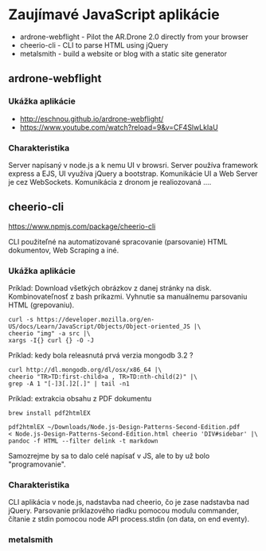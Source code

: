 # Zaujímavé JavaScript aplikácie 

- ardrone-webflight - Pilot the AR.Drone 2.0 directly from your browser
- cheerio-cli - CLI to parse HTML using jQuery 
- metalsmith - build a website or blog with a static site generator

## ardrone-webflight

### Ukážka aplikácie

- <http://eschnou.github.io/ardrone-webflight/>
- <https://www.youtube.com/watch?reload=9&v=CF4SlwLkIaU>

### Charakteristika

Server napísaný v node.js a k nemu UI v browsri.
Server používa framework express a EJS, UI využíva jQuery a bootstrap.
Komunikácie UI a Web Server je cez WebSockets.
Komunikácia z dronom je realiozovaná ....

## cheerio-cli

<https://www.npmjs.com/package/cheerio-cli>

CLI použiteľné na automatizované spracovanie (parsovanie) HTML dokumentov,
Web Scraping a iné.

### Ukážka aplikácie

Príklad: Download všetkých obrázkov z danej stránky na disk.
Kombinovateľnosť z bash príkazmi.
Vyhnutie sa manuálnemu parsovaniu HTML (grepovaniu).

	curl -s https://developer.mozilla.org/en-US/docs/Learn/JavaScript/Objects/Object-oriented_JS |\
	cheerio "img" -a src |\
	xargs -I{} curl {} -O -J

Príklad: kedy bola releasnutá prvá verzia mongodb 3.2 ?

	curl http://dl.mongodb.org/dl/osx/x86_64 |\
	cheerio "TR>TD:first-child>a , TR>TD:nth-child(2)" |\
	grep -A 1 "[-]3[.]2[.]" | tail -n1

Príklad: extrakcia obsahu z PDF dokumentu
	
	brew install pdf2htmlEX
	
	pdf2htmlEX ~/Downloads/Node.js-Design-Patterns-Second-Edition.pdf
	< Node.js-Design-Patterns-Second-Edition.html cheerio 'DIV#sidebar' |\
	pandoc -f HTML --filter delink -t markdown

Samozrejme by sa to dalo celé napísať v JS, 
ale to by už bolo "programovanie".

### Charakteristika

CLI aplikácia v node.js, nadstavba nad cheerio, čo je zase nadstavba nad jQuery.
Parsovanie príklazového riadku pomocou modulu commander,
čítanie z stdin pomocou node API process.stdin (on data, on end eventy).

### metalsmith








 